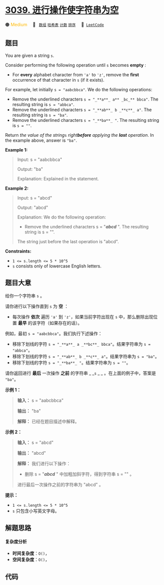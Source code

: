 # [3039. 进行操作使字符串为空](https://leetcode.com/problems/apply-operations-to-make-string-empty)

🟠 <font color=#ffb800>Medium</font>&emsp; 🔖&ensp; [`数组`](/leetcode-js/outline/tag/array.md) [`哈希表`](/leetcode-js/outline/tag/hash-table.md) [`计数`](/leetcode-js/outline/tag/counting.md) [`排序`](/leetcode-js/outline/tag/sorting.md)&emsp; 🔗&ensp;[`LeetCode`](https://leetcode.com/problems/apply-operations-to-make-string-empty)

## 题目

You are given a string `s`.

Consider performing the following operation until `s` becomes **empty** :

  * For **every** alphabet character from `'a'` to `'z'`, remove the **first** occurrence of that character in `s` (if it exists).

For example, let initially `s = "aabcbbca"`. We do the following operations:

  * Remove the underlined characters `s = "_**a**_ a** _bc_** bbca"`. The resulting string is `s = "abbca"`.
  * Remove the underlined characters `s = "_**ab**_ b _**c**_ a"`. The resulting string is `s = "ba"`.
  * Remove the underlined characters `s = "_**ba**_ "`. The resulting string is `s = ""`.

Return _the value of the string_`s` _right**before** applying the **last**
operation_. In the example above, answer is `"ba"`.



**Example 1:**

> Input: s = "aabcbbca"
> 
> Output: "ba"
> 
> Explanation: Explained in the statement.

**Example 2:**

> Input: s = "abcd"
> 
> Output: "abcd"
> 
> Explanation: We do the following operation:
> - Remove the underlined characters s = "_**abcd**_ ". The resulting string is s = "".
> 
> The string just before the last operation is "abcd".

**Constraints:**

  * `1 <= s.length <= 5 * 10^5`
  * `s` consists only of lowercase English letters.


## 题目大意

给你一个字符串 `s` 。

请你进行以下操作直到 `s` 为 **空**  ：

  * 每次操作 **依次** 遍历 `'a'` 到 `'z'`，如果当前字符出现在 `s` 中，那么删除出现位置 **最早**  的该字符（如果存在的话）。

例如，最初 `s = "aabcbbca"`。我们执行下述操作：

  * 移除下划线的字符  `s = "_**a**_ a _**bc**_ bbca"`。结果字符串为 `s = "abbca"`。
  * 移除下划线的字符  `s = "_**ab**_ b _**c**_ a"`。结果字符串为 `s = "ba"`。
  * 移除下划线的字符  `s = "_**ba**_ "`。结果字符串为 `s = ""`。

请你返回进行 **最后**  一次操作 **之前**  的字符串 _ _`s` _ _ 。在上面的例子中，答案是 `"ba"`。



**示例 1：**

> 
> 
> 
> 
> 
> **输入：** s = "aabcbbca"
> 
> **输出：** "ba"
> 
> **解释：** 已经在题目描述中解释。
> 
> 

**示例 2：**

> 
> 
> 
> 
> 
> **输入：** s = "abcd"
> 
> **输出：** "abcd"
> 
> **解释：** 我们进行以下操作：
> - 删除 s = "_**abcd**_ " 中加粗加斜字符，得到字符串 s = "" 。
> 
> 进行最后一次操作之前的字符串为 "abcd" 。
> 
> 



**提示：**

  * `1 <= s.length <= 5 * 10^5`
  * `s` 只包含小写英文字母。


## 解题思路

#### 复杂度分析

- **时间复杂度**：`O()`，
- **空间复杂度**：`O()`，

## 代码

```javascript

```